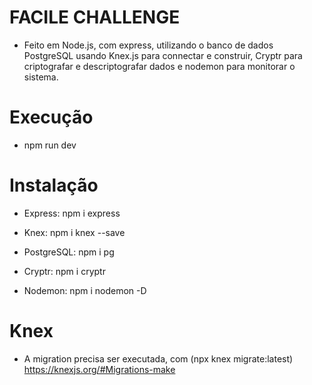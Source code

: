# FACILE CHALLENGE
- Feito em Node.js, com express, utilizando o banco de dados PostgreSQL usando Knex.js para connectar e construir, Cryptr para criptografar e descriptografar dados e nodemon para monitorar o sistema.

# Execução
- npm run dev

# Instalação
- Express: npm i express

- Knex: npm i knex --save

- PostgreSQL: npm i pg

- Cryptr: npm i cryptr

- Nodemon: npm i nodemon -D

# Knex
- A migration precisa ser executada, com (npx knex migrate:latest)
https://knexjs.org/#Migrations-make




